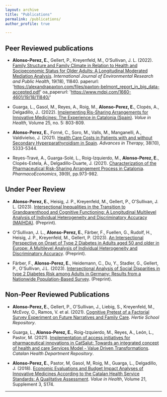```yaml
---
layout: archive
title: "Publications"
permalink: /publications/
author_profile: true

---
```

## Peer Reviewed publications

- **Alonso-Perez, E.**, Gellert, P., Kreyenfeld, M., O’Sullivan, J. L. (2022). [Family Structure and Family Climate in Relation to Health and Socioeconomic Status for Older Adults: A Longitudinal Moderated Mediation Analysis](https://www.mdpi.com/1660-4601/19/18/11840). _International Journal of Environmental Research and Public Health_, 19(18), 11840.
paperurl: 'https://alexandrapaxton.com/files/paxton-belmont_report_in_big_data-accepted.pdf'
oa_paperurl: 'https://www.mdpi.com/1660-4601/19/18/11840/'

- Guarga, L., Gasol, M., Reyes, A., Roig, M., **Alonso-Perez, E.**, Clopés, A., Delgadillo, J.. (2022). [Implementing Ris-Sharing Arrangements for Innovative Medicines: The Experience in Catalonia (Spain)](https://doi.org/10.1016/j.jval.2021.10.010). _Value in Health_, Volume 25, no. 5: 803-809.

- **Alonso-Perez, E.**, Forné, C., Soro, M., Valls, M., Manganelli, A., Valdivielso, J. (2021). [Health Care Costs in Patients with and without Secondary Hyperparathyroidism in Spain](https://link.springer.com/article/10.1007/s12325-021-01895-4). _Advances in Therapy_, 38(10), 5333-5344.

- Reyes-Travé, A., Guarga-Solé, L., Roig-Izquierdo, M., **Alonso-Perez, E.**, Clopés-Estela, A., Delgadillo-Duarte, J. (2021). [Characterization of the Pharmaceutical Risk-Sharing Arrangement Process in Catalonia](https://link.springer.com/article/10.1007/s40273-021-01046-1). _PharmacoEconomics_, 39(9), pp.973-982.

## Under Peer Review

- **Alonso-Perez, E.**, Heisig, J. P., Kreyenfeld, M., Gellert, P., O'Sullivan, J. L. (2023). [Intersectional Inequalities in the Transition to Grandparenthood and Cognitive Functioning: A Longitudinal Multilevel Analysis of Individual Heterogeneity and Discriminatory Accuracy (MAIHDA)](https://www.researchsquare.com/article/rs-3248051/v1). (Preprint).

- O'Sullivan, J. L., **Alonso-Perez, E.**, Färber, F., Fuellen, G., Rudolf, H., Heisig, J. P., Kreyenfeld, M., Gellert, P. (2023). [An Intersectional Perspective on Onset of Type 2 Diabetes in Adults aged 50 and older in Europe: A Multilevel Analysis of Individual Heterogeneity and Discriminatory Accuracy](https://www.researchsquare.com/article/rs-3210698/v1). (Preprint).

- Färber, F., **Alonso-Perez, E.**, Heidemann, C., Du, Y., Stadler, G., Gellert, P., O'Sullivan, J.L. (2023). [Intersectional Analysis of Social Disparities in type 2 Diabetes Risk among Adults in Germany: Results from a Nationwide Population-Based Survey](https://www.researchsquare.com/article/rs-3438527/v1). (Preprint).

## Non-Peer Reviewed Publications

- **Alonso-Perez, E.**, Gellert, P., O'Sullivan, J., Liebig, S., Kreyenfeld, M., McEvoy, O., Ramos, V. et al. (2021). [Cognitive Pretest of a Factorial Survey Experiment on Future Narratives and Family Care](https://opus4.kobv.de/opus4-hsog/frontdoor/index/index/docId/4174). _Hertie School Repository_.

- Guarga, L., **Alonso-Perez, E.**, Roig-Izquierdo, M., Reyes, A., León, L., Pastor, M. (2021). [Implementation of access initiatives for pharmaceutical innovations in CatSalut: Towards an integrated concept of health and care Services Model - Value Driven Transformations](https://scientiasalut.gencat.cat/handle/11351/6728). _Catalan Health Department Repository_.

- **Alonso-Perez, E.**, Pastor, M, Gasol, M, Roig, M., Guarga, L., Delgadillo, J.  (2018). [Economic Evaluations and Budget Impact Analyses of Innovative Medicines According to the Catalan Health Service Standards: A Qualitative Assessment](https://doi.org/10.1016/j.jval.2018.09.1037). _Value in Health_, Volume 21, Supplement 3, S174.

---
